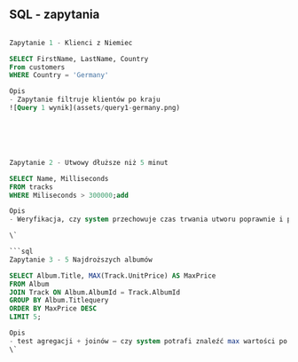 ## SQL - zapytania

```sql

Zapytanie 1 - Klienci z Niemiec

SELECT FirstName, LastName, Country
From customers
WHERE Country = 'Germany'

Opis
- Zapytanie filtruje klientów po kraju 
![Query 1 wynik](assets/query1-germany.png)
```
```sql





Zapytanie 2 - Utwowy dłuższe niż 5 minut

SELECT Name, Milliseconds
FROM tracks
WHERE Miliseconds > 300000;add

Opis
- Weryfikacja, czy system przechowuje czas trwania utworu poprawnie i pozwala go używać jako kryterium filtrowania (edge case: długi utwór).

\`

```sql
Zapytanie 3 - 5 Najdroższych albumów 

SELECT Album.Title, MAX(Track.UnitPrice) AS MaxPrice
FROM Album
JOIN Track ON Album.AlbumId = Track.AlbumId
GROUP BY Album.Titlequery
ORDER BY MaxPrice DESC
LIMIT 5;

Opis
- test agregacji + joinów – czy system potrafi znaleźć max wartości po grupie.
\`

